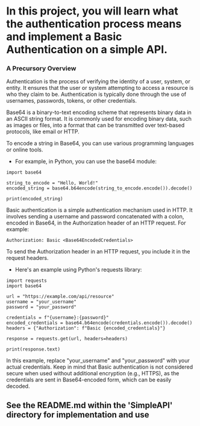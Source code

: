 # In this project, you will learn what the authentication process means and implement a Basic Authentication on a simple API.
### A Precursory Overview
Authentication is the process of verifying the identity of a user, system, or entity. It ensures that the user or system attempting to access a resource is who they claim to be. Authentication is typically done through the use of usernames, passwords, tokens, or other credentials.

Base64 is a binary-to-text encoding scheme that represents binary data in an ASCII string format. It is commonly used for encoding binary data, such as images or files, into a format that can be transmitted over text-based protocols, like email or HTTP.

To encode a string in Base64, you can use various programming languages or online tools. 
* For example, in Python, you can use the base64 module:

```
import base64

string_to_encode = "Hello, World!"
encoded_string = base64.b64encode(string_to_encode.encode()).decode()

print(encoded_string)

```
Basic authentication is a simple authentication mechanism used in HTTP. It involves sending a username and password concatenated with a colon, encoded in Base64, in the Authorization header of an HTTP request. For example:
```
Authorization: Basic <Base64EncodedCredentials>
```
To send the Authorization header in an HTTP request, you include it in the request headers. 
* Here's an example using Python's requests library:
```
import requests
import base64

url = "https://example.com/api/resource"
username = "your_username"
password = "your_password"

credentials = f"{username}:{password}"
encoded_credentials = base64.b64encode(credentials.encode()).decode()
headers = {"Authorization": f"Basic {encoded_credentials}"}

response = requests.get(url, headers=headers)

print(response.text)
```
In this example, replace "your_username" and "your_password" with your actual credentials. Keep in mind that Basic authentication is not considered secure when used without additional encryption (e.g., HTTPS), as the credentials are sent in Base64-encoded form, which can be easily decoded.

## See the README.md within the 'SimpleAPI' directory for implementation and use